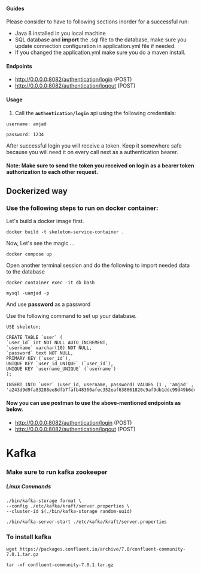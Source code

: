 #### Guides

Please consider to have to following sections inorder for a successful run:

* Java 8 installed in you local machine
* SQL database and **import** the .sql file to the database, make sure you update connection configuration in
  application.yml file if needed.
* If you changed the application.yml make sure you do a maven install.

#### Endpoints

* http://0.0.0.0:8082/authentication/login (POST)
* http://0.0.0.0:8082/authentication/logout (POST)

#### Usage

1. Call the **`authentication/login`** api using the following credentials:

`username: amjad`

`password: 1234`

After successful login you will receive a token. Keep it somewhere safe because you will need it on every call next as a
authentication bearer.

#### **Note:**  Make sure to send the token you received on login as a bearer token authorization to each other request.

## Dockerized way
### Use the following steps to run on docker container:

Let's build a docker image first.
    
    docker build -t skeleton-service-container .

Now, Let's see the magic ...

    docker compose up 

Open another terminal session and do the following to import needed data to the database

    docker container exec -it db bash

    mysql -uamjad -p

And use **password** as a password

Use the following command to set up your database.

    USE skeleton;
    
    CREATE TABLE `user` (
    `user_id` int NOT NULL AUTO_INCREMENT,
    `username` varchar(10) NOT NULL,
    `password` text NOT NULL,
    PRIMARY KEY (`user_id`),
    UNIQUE KEY `user_id_UNIQUE` (`user_id`),
    UNIQUE KEY `username_UNIQUE` (`username`)
    );

    INSERT INTO `user` (user_id, username, password) VALUES (1 , 'amjad' , 'a243d9d9fa83288ee8dfb7fafb48360afec352eaf638061820c9af9db1ddc99d49b6dc8f920f169eff76a5b57ba420a7049ff1fbecf6eeebadae63ac17349ecd');


#### Now you can use postman to use the above-mentioned endpoints as below.

* http://0.0.0.0:8082/authentication/login (POST)
* http://0.0.0.0:8082/authentication/logout (POST)

# Kafka
### Make sure to run kafka zookeeper
##### Linux Commands
    ./bin/kafka-storage format \
    --config ./etc/kafka/kraft/server.properties \
    --cluster-id $(./bin/kafka-storage random-uuid)

    ./bin/kafka-server-start ./etc/kafka/kraft/server.properties

### To install kafka
    wget https://packages.confluent.io/archive/7.0/confluent-community-7.0.1.tar.gz

    tar -xf confluent-community-7.0.1.tar.gz
